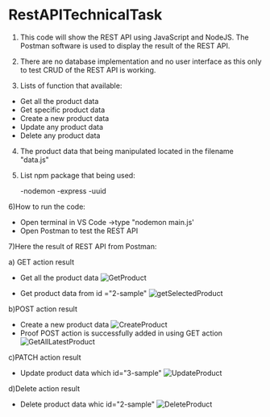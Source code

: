 # RestAPITechnicalTask

1) This code will show the REST API using JavaScript and NodeJS. The Postman software is used to display the result of the REST API.
2) There are no database implementation and no user interface as this only to test CRUD of the REST API is working.

3) Lists of function that available:
- Get all the product data 
- Get specific product data 
- Create a new product data
- Update any product data
- Delete any product data

4) The product data that being manipulated located in the filename "data.js"

5) List npm package that being used:

   -nodemon
   -express
   -uuid

6)How to run the code:
   
- Open terminal in VS Code ->type "nodemon main.js'
- Open Postman to test the REST API

7)Here the result of REST API from Postman:

   a) GET action result

   - Get all the product data 
   ![GetProduct](https://user-images.githubusercontent.com/62758016/216759564-162850ef-baae-4741-9b70-1953d4d456a5.PNG)

   - Get product data from id ="2-sample"
   ![getSelectedProduct](https://user-images.githubusercontent.com/62758016/216766226-5dce83a2-b3c8-4457-a98b-97b16c0aa703.PNG)

   b)POST action result

   - Create a new product data
   ![CreateProduct](https://user-images.githubusercontent.com/62758016/216766276-5fdd4a40-95ff-4040-8073-500532ce3436.PNG)
   - Proof POST action is successfully added in using GET action 
   ![GetAllLatestProduct](https://user-images.githubusercontent.com/62758016/216766303-101a4cda-da8b-4965-88c4-ffb70c28ccae.PNG)

   c)PATCH action result

   - Update product data which id="3-sample"
   ![UpdateProduct](https://user-images.githubusercontent.com/62758016/216766307-c2ba43a5-006b-490a-aba9-a673828b0f31.PNG)
   
   d)Delete action result

   - Delete product data whic id="2-sample"
   ![DeleteProduct](https://user-images.githubusercontent.com/62758016/216766332-852da394-9e14-4c5e-8527-2b861758937b.PNG)
